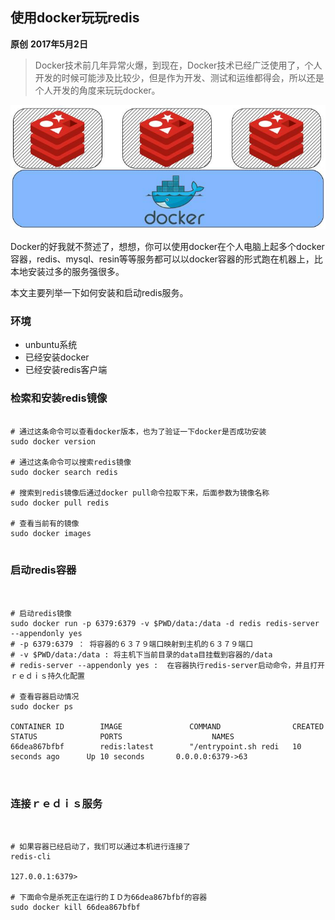 ## 使用docker玩玩redis
**原创** **2017年5月2日**
> Docker技术前几年异常火爆，到现在，Docker技术已经广泛使用了，个人开发的时候可能涉及比较少，但是作为开发、测试和运维都得会，所以还是个人开发的角度来玩玩docker。

![](../static/image/docker-redis.jpg)

Docker的好我就不赘述了，想想，你可以使用docker在个人电脑上起多个docker容器，redis、mysql、resin等等服务都可以以docker容器的形式跑在机器上，比本地安装过多的服务强很多。

本文主要列举一下如何安装和启动redis服务。

### 环境
- unbuntu系统
- 已经安装docker
- 已经安装redis客户端

### 检索和安装redis镜像

<pre>
<code class="language-cmd">
# 通过这条命令可以查看docker版本，也为了验证一下docker是否成功安装
sudo docker version

# 通过这条命令可以搜索redis镜像
sudo docker search redis

# 搜索到redis镜像后通过docker pull命令拉取下来，后面参数为镜像名称
sudo docker pull redis

# 查看当前有的镜像
sudo docker images
</code>
</pre>

### 启动redis容器
<pre>
<code class="language-cmd">

# 启动redis镜像
sudo docker run -p 6379:6379 -v $PWD/data:/data -d redis redis-server --appendonly yes
# -p 6379:6379 ： 将容器的６３７９端口映射到主机的６３７９端口
# -v $PWD/data:/data : 将主机下当前目录的data目挂载到容器的/data
# redis-server --appendonly yes :  在容器执行redis-server启动命令，并且打开ｒｅｄｉｓ持久化配置

# 查看容器启动情况
sudo docker ps

CONTAINER ID        IMAGE               COMMAND                CREATED             STATUS              PORTS                    NAMES
66dea867bfbf        redis:latest        "/entrypoint.sh redi   10 seconds ago      Up 10 seconds       0.0.0.0:6379->63

</code>
</pre>

### 连接ｒｅｄｉｓ服务

<pre>
<code class="language-cmd">

# 如果容器已经启动了，我们可以通过本机进行连接了
redis-cli

127.0.0.1:6379>

# 下面命令是杀死正在运行的ＩＤ为66dea867bfbf的容器
sudo docker kill 66dea867bfbf

</code>
</pre>
    
